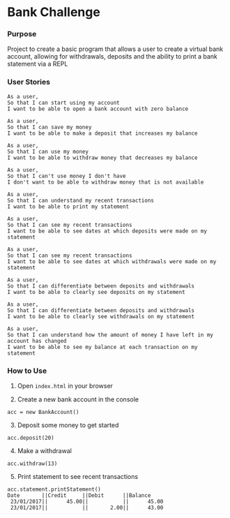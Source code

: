 # Bank Challenge

### Purpose
Project to create a basic program that allows a user to create a virtual bank account, allowing for withdrawals, deposits and the ability to print a bank statement via a REPL

### User Stories
```
As a user,
So that I can start using my account
I want to be able to open a bank account with zero balance

As a user,
So that I can save my money
I want to be able to make a deposit that increases my balance

As a user,
So that I can use my money
I want to be able to withdraw money that decreases my balance

As a user,
So that I can't use money I don't have
I don't want to be able to withdraw money that is not available

As a user,
So that I can understand my recent transactions
I want to be able to print my statement

As a user,
So that I can see my recent transactions
I want to be able to see dates at which deposits were made on my statement

As a user,
So that I can see my recent transactions
I want to be able to see dates at which withdrawals were made on my statement

As a user,
So that I can differentiate between deposits and withdrawals
I want to be able to clearly see deposits on my statement

As a user,
So that I can differentiate between deposits and withdrawals
I want to be able to clearly see withdrawals on my statement

As a user,
So that I can understand how the amount of money I have left in my account has changed
I want to be able to see my balance at each transaction on my statement
```

### How to Use

1. Open `index.html` in your browser

2. Create a new bank account in the console
```
acc = new BankAccount()
```

3. Deposit some money to get started
```
acc.deposit(20)
```

4. Make a withdrawal
```
acc.withdraw(13)
```

5. Print statement to see recent transactions
```
acc.statement.printStatement()
Date       ||Credit     ||Debit      ||Balance    
 23/01/2017||      45.00||           ||      45.00
 23/01/2017||           ||       2.00||      43.00
```
